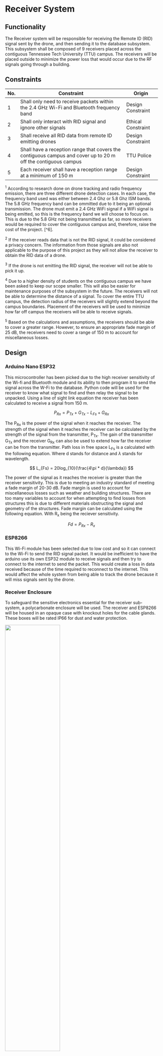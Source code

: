 # Receiver System 
## Functionality
The Receiver system will be responsible for receiving the Remote ID (RID) signal sent by the drone, and then sending it to the database subsystem. This subsystem shall be composed of 9 receivers placed across the contiguous Tennessee Tech University (TTU) campus. The receivers will be placed outside to minimize the power loss that would occur due to the RF signals going through a building. 
## Constraints
| No.| Constraint | Origin |
| -- | --------- |--------|
|  1 | Shall only need to receive packets within the 2.4 GHz Wi-Fi and Bluetooth frequency band | Design Constraint|
|  2 | Shall only interact with RID signal and ignore other signals | Ethical Constraint       |                          
|  3 | Shall receive all RID data from remote ID emitting drones    |  Design Constraint |   
|  4 | Shall have a reception range that covers the contiguous campus and cover up to 20 m off the contiguous campus | TTU Police |
|  5 | Each receiver shall have a reception range at a minimum of 150 m | Design Constraint|

<sup>1</sup> According to research done on drone tracking and radio frequency emission, there are three different drone detection cases. In each case, the frequency band used was either between 2.4 Ghz or 5.8 Ghz ISM bands. The 5.8 GHz frequency band can be ommitted due to it being an optional transmission. The drone must emit a 2.4 GHz WiFi signal if a WiFi signal is being emitted, so this is the frequency band we will choose to focus on. This is due to the 5.8 GHz not being transmitted as far, so more receivers would be required to cover the contiguous campus and, therefore, raise the cost of the project. [^6].   

<sup>2</sup> If the receiver reads data that is not the RID signal, it could be considered a privacy concern. The information from those signals are also not applicable to the purpose of this project as they will not allow the receiver to obtain the RID data of a drone. 

<sup>3</sup> If the drone is not emitting the RID signal, the receiver will not be able to pick it up.

<sup>4</sup> Due to a higher density of students on the contiguous campus we have been asked to keep our scope smaller. This will also be easier for maintenance purposes of the subsystem in the future. The receivers will not be able to determine the distance of a signal. To cover the entire TTU campus, the detection radius of the receivers will slightly extend beyond the campus boundaries. Placement of the receivers will be used to minimize how far off campus the receivers will be able to receive signals. 

<sup>5</sup> Based on the calculations and assumptions, the receivers should be able to cover a greater range. However, to ensure an appropriate fade margin of 25 dB, the receivers need to cover a range of 150 m to account for miscellaneous losses.

## Design

### Arduino Nano ESP32
This microcontroller has been picked due to the high receiver sensitivity of the Wi-fi and Bluetooth module and its ability to then program it to send the signal across the W-Fi to the database. Python code will be used for the receiver to know what signal to find and then relay the signal to be unpacked. Using a line of sight link equation the receiver has been calculated to receive a signal from 150 m.

$$ P_{Rx} = P_{Tx} + G_{Tx} - L_{Fs} + G_{Rx} $$ 

The P<sub>Rx</sub> is the power of the signal when it reaches the receiver. The strength of the signal when it reaches the receiver can be calculated by the strength of the signal from the transmitter, P<sub>Tx</sub>. The gain of the transmitter G<sub>Tx</sub> and the receiver G<sub>Rx</sub> can also be used to extend how far the receiver can be from the transmitter. Path loss in free space L<sub>Fs</sub> is a calculated with the following equation. Where d stands for distance and $\lambda$ stands for wavelength. 

$$ L_{Fs} = 20log_{10}(\frac{4\pi * d}{\lambda}) $$

The power of the signal as it reaches the receiver is greater than the receiver sensitivity. This is due to meeting an industry standard of meeting a fade margin of 20-30 dB. Fade margin is used to account for miscellaneous losses such as weather and building structures. There are too many variables to account for when attempting to find losses from structures this is due to different materials obstructing the signal and geometry of the structures. Fade margin can be calculated using the following equation. With R<sub>x</sub> being the reciever sensitivity. 

$$ Fd = P_{Rx} - R_{x} $$

### ESP8266
This Wi-Fi module has been selected due to low cost and so it can connect to the Wi-Fi to send the RID signal packet. It would be inefficient to have the arduino use its own ESP32 module to receive signals and then try to connect to the internet to send the packet. This would create a loss in data received because of the time required to reconnect to the internet. This would affect the whole system from being able to track the drone because it will miss signals sent by the drone. 

### Receiver Enclosure
To safeguard the sensitive electronics essential for the receiver sub-system, a polycarbonate enclosure will be used. The receiver and ESP8266 will be housed in an opaque case with knockout holes for the cable glands. These boxes will be rated IP66 for dust and water protection. 

<img src="/Documentation/Images/Receiver/Schematics/SK-12-03.png" width="60%" height="60%">

## Schematic

### Circuit
The circuit will be soldered onto a perforated (perf) board utilizing the following connections. 
<img src="/Documentation/Images/Receiver/Schematics/Receiver.png" width="60%" height="60%">

## Analysis

### Receivers
The Arduino Nano ESP32 utilizes a NORA-W106-10B Wi-Fi and Bluetooth module with a receiver sensitivy of -97 dBm and -98 dBm respectively. The antenna gain for the system is 3 dBi on average. The dBi value has been assumed based on standard specifications, reflecting common values in the industry to be 3 dBi. The RID signal must be transmitted with a minimum power of 5 dBm for Bluetooth and 15 dBm for Wi-Fi. This is a standard listed in the RID data sheet. Using the line of sight link budget equation we can see that the signal strength will be stronger than the receiver sensitivity. The variable d in the line of sight equation is 150 m and $\lambda$ can be calculated dividing the speed of light by the frequency of the signal. 

$$
\lambda = \frac{3 \times 10^8 \, \text{m/s}}{2.4 \times 10^9 \, \text{Hz}}
$$

Then we must calculate the free space loss that will occur sending RF signals.

$$ -84 = 20log_{10}(\frac{4\pi * 150 m}{0.125 m}) $$

This gives us the loss that will occur in free space from the minum distance needed of 150 m. Then by plugging in our values for Bluetooth to the line of sight equation we can see the strength of the signal as it reaches the receiver from 150 m. 

$$ -73 dBm = 5 dBm + 3 dBi + 3 dBi - 84 dB $$ 

This value of -73 dBm is above the minimum strength that the receiver is able to receive a signal, -98 dBm. This was calculated to achieve an appropriate fade margin in between 20-30 dB. Using the fade margin equation we find that the fade margin is 25 dB. 

$$ 25 dB = -73 dBm - -98 dBm $$

Then we can calculate the strength of the Wi-Fi signal as it approaches receiver.

$$ -63 dBm = 15 dBm +3 dBi + 3dBi - 84 dB $$ 

Finally the fade margin for Wi-Fi can calculated at 34 dB. 

$$ 34 dB = -63 dBm - -97 dBm $$

This is above the standard of 30 dB and this is because the system is more focused on meeting the minimum requirements of the Bluetooth signal since it's transmitted at a weaker rate. 


Below is a map showing 9 receivers with a radius of 150 m covering the TTU contiguous campus. 

<img src="/Documentation/Images/Receiver/Schematics/Receivermap.png" width="60%" height="60%">

### Enclosure
The enclosure has a IP66 rating which is more than enough. The first 6 is used to denote that the enclosure is dust tight and will not permit an ingress of dust. Where the second 6 is used to inform that the enclosure can withstand water strong water jets from any direction with no water getting through. The image below show cases that the enclosure is big enough to fit the Arduino and ESP8266. 

<img src="/Documentation/Images/Receiver/Schematics/Eclosure-1.png" width="60%" height="60%">

### Pseudo Code
```
// Pseudo-code for Arduino to locate and relay RID signal

// Initialize necessary libraries for Wi-Fi/Bluetooth connection

initialize_communication_libraries()

// Setup Wi-Fi/Bluetooth modules

setup_communication_modules()

// Define the target packet characteristics (e.g., size, ID, specific byte patterns)

target_packet = define_target_packet()

volatile bool packetReceived = false;  // Global flag to indicate packet reception

// Interrupt Service Routine (ISR) when a signal is detected
void IRAM_ATTR onPacketReceived() {
    packetReceived = true;  // Set the flag when an interrupt occurs
}

void setup() {
    // Setup code for receiver and communication modules
    // Attach an interrupt to the receiver pin (e.g., digital pin 2) to trigger on packet arrival
    attachInterrupt(digitalPinToInterrupt(2), onPacketReceived, RISING);  // Trigger on a rising signal edge
}

void loop() {
    // If the packetReceived flag is set by the ISR
    if (packetReceived) {
        // Process the packet
        process_packet();
        // Clear the flag
        packetReceived = false;
        
        // Send the packet data over TCP
        send_packet_data();
        
        // Wait for acknowledgment (ACK) before returning to idle
        if (wait_for_acknowledgment() == success) {
            // ACK received, go back to idle mode
        } else {
            // Handle failed transmission, resend packet
        }
    }
    
    // Other non-polling tasks can happen here (e.g., low-power mode or other sensor tasks)
}

```

## BOM
#### All prices listed are in USD
| Item     | Part Number | Quantity | Price/Unit     | Total Cost |
| -------- | ------------| -------- |----------------|------------|
|Arduino Nano ESP32|ABX00083|9|$20.00|$180.00|
|ESP8266| WRL-17146|9|$7.95|$71.55|
|Enclosure with Knockouts, (3.70" x 2.56" x 2.24") ext, (3.36" x 2.22" x 1.76") int, IP66|SK-12-03|9|$14.18|$127.62|
|Gray Cable Glands, IP68, M20 Thread|CG-31|9|$2.23|$20.07|
|Mounting Feet Kit for SK Series Enclosures, 4pc|SK-99|9|$3.36|$30.24|
|Total     |             |   45     |                |   $429.48         |


## References and Links
[1]: "Standard specification for remote ID and tracking designation - F3411 - 19," ASTM International, (2019).

[2]: J. Marcel, “3 key factors that determine the range of bluetooth,” Bluetooth® Technology Website, https://www.bluetooth.com/blog/3-key-factors-that-determinethe-range-of-bluetooth/ (accessed Apr. 3, 2024). 

[4]: S. Cerwin, Radio Propagation and Antennas: A Non-Mathematical Treatment of Radio and Antennas. Bloomington, IN: AuthorHouse, 2019. 

[6]: D. Aouladhadj et al., “Drone detection and tracking using RF Identification Signals,” National Center for Biotechnology Information, https://www.ncbi.nlm.nih.gov/pmc/articles/PMC10490811/ (accessed Apr. 3, 2024). 

[7]: “Arduino® Nano ESP32,” Arduino Online Shop, https://store-usa.arduino.cc/products/nano-esp32?selectedStore=us (accessed Apr. 5, 2024).

[8]: ABX00083-datasheet.pdf, https://docs.arduino.cc/resources/datasheets/ABX00083-datasheet.pdf (accessed Apr. 5, 2024). 

[9]: “Calculate area on map, Google Maps Area Calculator,” CalcMaps, https://www.calcmaps.com/map-area/ (accessed Apr. 5, 2024). 

[10]: “WIFI module - ESP8266 (4MB Flash),” WRL-17146 - SparkFun Electronics, https://www.sparkfun.com/products/17146 (accessed Apr. 10, 2024). 

[11] “SK-12 Plastic Outdoor Electrical Junction Box with Knockouts,” Polycase, https://www.polycase.com/sk-12#SK-12-03 (accessed Sep. 11, 2024). 

[12] “CG3 cable glands: Strain relief & cord grips for enclosures,” Polycase, https://www.polycase.com/cg3-cable-glands#CG-31 (accessed Sep. 11, 2024). 

[13] “SK-99 mounting kit: SK series Knockout Enclosures,” Polycase, https://www.polycase.com/sk-99 (accessed Sep. 25, 2024). 
